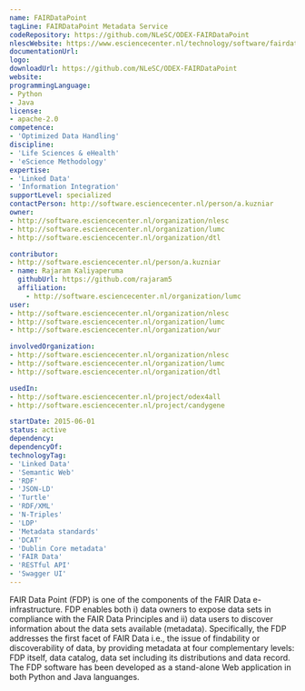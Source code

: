 ```yaml
---
name: FAIRDataPoint
tagLine: FAIRDataPoint Metadata Service
codeRepository: https://github.com/NLeSC/ODEX-FAIRDataPoint
nlescWebsite: https://www.esciencecenter.nl/technology/software/fairdatapoint
documentationUrl:
logo:
downloadUrl: https://github.com/NLeSC/ODEX-FAIRDataPoint
website:
programmingLanguage:
- Python
- Java
license:
- apache-2.0
competence:
- 'Optimized Data Handling'
discipline:
- 'Life Sciences & eHealth'
- 'eScience Methodology'
expertise:
- 'Linked Data'
- 'Information Integration'
supportLevel: specialized
contactPerson: http://software.esciencecenter.nl/person/a.kuzniar
owner:
- http://software.esciencecenter.nl/organization/nlesc
- http://software.esciencecenter.nl/organization/lumc
- http://software.esciencecenter.nl/organization/dtl

contributor:
- http://software.esciencecenter.nl/person/a.kuzniar
- name: Rajaram Kaliyaperuma
  githubUrl: https://github.com/rajaram5
  affiliation:
    - http://software.esciencecenter.nl/organization/lumc
user:
- http://software.esciencecenter.nl/organization/nlesc
- http://software.esciencecenter.nl/organization/lumc
- http://software.esciencecenter.nl/organization/wur

involvedOrganization:
- http://software.esciencecenter.nl/organization/nlesc
- http://software.esciencecenter.nl/organization/lumc
- http://software.esciencecenter.nl/organization/dtl

usedIn:
- http://software.esciencecenter.nl/project/odex4all
- http://software.esciencecenter.nl/project/candygene

startDate: 2015-06-01
status: active
dependency:
dependencyOf:
technologyTag:
- 'Linked Data'
- 'Semantic Web'
- 'RDF'
- 'JSON-LD'
- 'Turtle'
- 'RDF/XML'
- 'N-Triples'
- 'LDP'
- 'Metadata standards'
- 'DCAT'
- 'Dublin Core metadata'
- 'FAIR Data'
- 'RESTful API'
- 'Swagger UI'
---
```

FAIR Data Point (FDP) is one of the components of the FAIR Data e-infrastructure. FDP enables both i) data owners to expose data sets in compliance with the FAIR Data Principles and ii) data users to discover information about the data sets available (metadata). Specifically, the FDP addresses the first facet of FAIR Data i.e., the issue of findability or discoverability of data, by providing metadata at four complementary levels: FDP itself, data catalog, data set including its distributions and data record. The FDP software has been developed as a stand-alone Web application in both Python and Java languanges.

